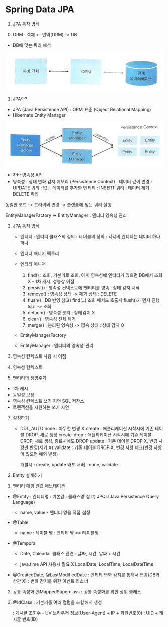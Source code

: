 # Spring Data JPA

1. JPA 동작 방식
0) ORM : 객체 <- 번역(ORM) -> DB
- DB에 맞는 쿼리 해석

<img src="../img/image8.png">


1) JPA란?
- JPA (Java Persistence API) : ORM 표준 (Object Relational Mapping)
- Hibernate Entity Manager

<img src="../img/image9.png">

- 자바 영속성 API
- 영속성 : 상태 변화 감지 메모리 (Persistence Context)
	: 데이터 값이 변경 : UPDATE 쿼리
	: 없는 데이터를 추가한 엔티티 : INSERT 쿼리
	: 데이터 제거 : DELETE 쿼리

동일한 코드 -> 드라이버 변경 -> 플랫폼에 맞는 쿼리 실행


EntityManagerFactory
	-> EntityManager : 엔티티 영속성 관리


2) JPA 동작 방식
	- 엔티티 : 엔티티 클래스의 정의 : 테이블의 정의
	            : 각각의 엔티티는 데이터 하나 하나

	- 엔티티 매니저 팩토리
	- 엔티티 매니저
		1) find() : 조회, 기본키로 조회, 이미 영속성에 엔티티가 있으면 DB에서 조회 X - 1차 캐시, 성능상 이점
		2) persist() : 영속성 컨텍스트에 엔티티를 영속  : 상태 감지 시작
		3) remove() : 영속성 상태 -> 제거 상태 : DELETE
		4) flush() : DB 반영
				참고)
					find(..) 조회 메서드 호출시 flush()가 먼저 진행 되고 -> 조회
		5) detach() : 영속성 분리 : 상태감지 X
		6) clear() : 영속성 전체 제거
		6) merge() : 분리된 영속성 -> 영속 상태  : 상태 감지 O

	- EntityManagerFactory
	- EntityManager : 엔티티의 영속성 관리


3) 영속성 컨텍스트 사용 시 이점
4) 영속성 컨텍스트
5) 엔티티의 생명주기


- 1차 캐시
- 동일성 보장
- 영속성 컨텍스트 쓰기 지연 SQL 저장소
- 트랜잭션을 지원하는 쓰기 지연

7) 설정하기
	- DDL_AUTO
		none : 아무런 변경 X
		create : 애플리케이션 시작시에 기존 테이블 DROP, 새로 생성
		create-drop : 애플리케이션 시작시에 기존 테이블 DROP, 새로 생성, 종료시에도 DROP
		update : 기존 테이블 DROP X, 변경 사항만 반영(제거  X)
		validate : 기존 테이블 DROP X, 변경 사항 체크(변경 사항이 있으면 예외 발생)


		개발시 : create, update
		배포 서버 : none, validate

2. Entity 설계하기

1) 엔티티 매핑 관련 애노테이션
- @Entity :
	엔티티명 : 기본값 : 클래스명
	참고) JPQL(Java Persistence Query Language)
	- name, value  - 엔티티 명을 직접 설정
- @Table
	- name : 테이블 명
		: 엔티티 명 == 테이블명

- @Temporal
	- Date, Calendar 클래스 관련 : 날짜, 시간, 날짜 + 시간

	- java.time API  사용시 필요 X
		LocalDate, LocalTime, LocalDateTime
- @CreatedDate, @LastModifiedDate
	: 엔티티 변화 감지를 통해서 변경(DB와 상관 X)
	: 변화 감지를 위한 이벤트 리스너

2) 공통 속성화
	@MappedSuperclass : 공통 속성화를 위한 상위 클래스


3) @IdClass
	: 기본키를 여러 컬럼을 조합해서 생성

	: 게시글 조회수 - UV
		브라우저 정보(User-Agent) + IP + 회원번호(0)  : UID  + 게시글 번호(ID)
	


